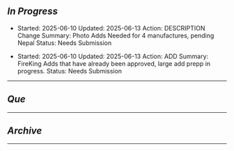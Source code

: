 
## *In Progress*


- Started: 2025-06-10
  Updated: 2025-06-13
  Action: DESCRIPTION Change
  Summary: Photo Adds Needed for 4 manufactures, pending Nepal
  Status: Needs Submission

- Started: 2025-06-10
  Updated: 2025-06-13
  Action: ADD
  Summary: FireKing Adds that have already been approved, large add prepp in progress. 
  Status: Needs Submission
--------------------
## *Que*

-----------------------------------
## *Archive*

-----------------------------------
